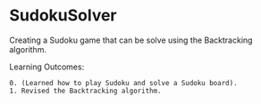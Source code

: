 # SudokuSolver

Creating a Sudoku game that can be solve using the Backtracking algorithm.

Learning Outcomes:
    
    0. (Learned how to play Sudoku and solve a Sudoku board).
    1. Revised the Backtracking algorithm.